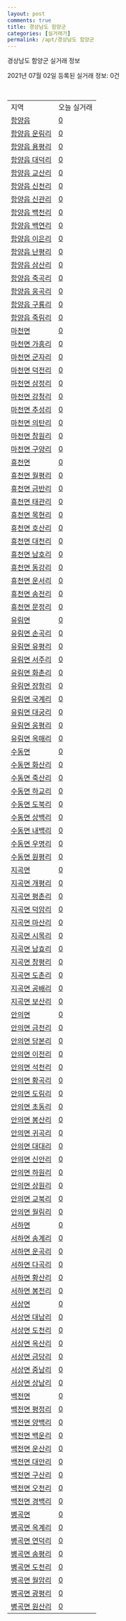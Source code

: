 ```yaml
---
layout: post
comments: true
title: 경상남도 함양군
categories: [실거래가]
permalink: /apt/경상남도 함양군
---
```


경상남도 함양군 실거래 정보

2021년 07월 02일 등록된 실거래 정보: 0건

<script type="text/javascript">
  google.charts.load('current', {'packages':['corechart']});
  google.charts.setOnLoadCallback(drawChart);

  function drawChart() {
    var data = google.visualization.arrayToDataTable([['거래일', '매매', '전월세', '전매'], ['20-07', 16, 5, 0], ['20-08', 10, 7, 0], ['20-09', 9, 1, 0], ['20-10', 11, 5, 0], ['20-11', 16, 5, 0], ['20-12', 11, 4, 0], ['21-01', 17, 3, 0], ['21-02', 12, 6, 0], ['21-03', 15, 5, 0], ['21-04', 12, 7, 0], ['21-05', 14, 2, 0], ['21-06', 7, 3, 0]]);

    var options = {
      title: '최근 유형별 거래량 추이',
      legend: { position: 'bottom' }
    };

    var chart = new google.visualization.LineChart(document.getElementById('columnchart_material'));
    chart.draw(data, (options));
  }
</script>

<div id="columnchart_material" style="width: 95%; margin-left: -35px"></div>
<br>
<table class="sortable">
  <tr>
    <td>지역</td>
    <td>오늘 실거래</td>
  </tr>

  
  <tr class="item">
    <td><a href="경상남도 함양군 함양읍">함양읍</a></td>
    <td><a href="경상남도 함양군 함양읍">0</a></td>
  </tr>
    

  <tr class="item">
    <td><a href="경상남도 함양군 함양읍 운림리">함양읍 운림리</a></td>
    <td><a href="경상남도 함양군 함양읍 운림리">0</a></td>
  </tr>
    

  <tr class="item">
    <td><a href="경상남도 함양군 함양읍 용평리">함양읍 용평리</a></td>
    <td><a href="경상남도 함양군 함양읍 용평리">0</a></td>
  </tr>
    

  <tr class="item">
    <td><a href="경상남도 함양군 함양읍 대덕리">함양읍 대덕리</a></td>
    <td><a href="경상남도 함양군 함양읍 대덕리">0</a></td>
  </tr>
    

  <tr class="item">
    <td><a href="경상남도 함양군 함양읍 교산리">함양읍 교산리</a></td>
    <td><a href="경상남도 함양군 함양읍 교산리">0</a></td>
  </tr>
    

  <tr class="item">
    <td><a href="경상남도 함양군 함양읍 신천리">함양읍 신천리</a></td>
    <td><a href="경상남도 함양군 함양읍 신천리">0</a></td>
  </tr>
    

  <tr class="item">
    <td><a href="경상남도 함양군 함양읍 신관리">함양읍 신관리</a></td>
    <td><a href="경상남도 함양군 함양읍 신관리">0</a></td>
  </tr>
    

  <tr class="item">
    <td><a href="경상남도 함양군 함양읍 백천리">함양읍 백천리</a></td>
    <td><a href="경상남도 함양군 함양읍 백천리">0</a></td>
  </tr>
    

  <tr class="item">
    <td><a href="경상남도 함양군 함양읍 백연리">함양읍 백연리</a></td>
    <td><a href="경상남도 함양군 함양읍 백연리">0</a></td>
  </tr>
    

  <tr class="item">
    <td><a href="경상남도 함양군 함양읍 이은리">함양읍 이은리</a></td>
    <td><a href="경상남도 함양군 함양읍 이은리">0</a></td>
  </tr>
    

  <tr class="item">
    <td><a href="경상남도 함양군 함양읍 난평리">함양읍 난평리</a></td>
    <td><a href="경상남도 함양군 함양읍 난평리">0</a></td>
  </tr>
    

  <tr class="item">
    <td><a href="경상남도 함양군 함양읍 삼산리">함양읍 삼산리</a></td>
    <td><a href="경상남도 함양군 함양읍 삼산리">0</a></td>
  </tr>
    

  <tr class="item">
    <td><a href="경상남도 함양군 함양읍 죽곡리">함양읍 죽곡리</a></td>
    <td><a href="경상남도 함양군 함양읍 죽곡리">0</a></td>
  </tr>
    

  <tr class="item">
    <td><a href="경상남도 함양군 함양읍 웅곡리">함양읍 웅곡리</a></td>
    <td><a href="경상남도 함양군 함양읍 웅곡리">0</a></td>
  </tr>
    

  <tr class="item">
    <td><a href="경상남도 함양군 함양읍 구룡리">함양읍 구룡리</a></td>
    <td><a href="경상남도 함양군 함양읍 구룡리">0</a></td>
  </tr>
    

  <tr class="item">
    <td><a href="경상남도 함양군 함양읍 죽림리">함양읍 죽림리</a></td>
    <td><a href="경상남도 함양군 함양읍 죽림리">0</a></td>
  </tr>
    

  <tr class="item">
    <td><a href="경상남도 함양군 마천면">마천면</a></td>
    <td><a href="경상남도 함양군 마천면">0</a></td>
  </tr>
    

  <tr class="item">
    <td><a href="경상남도 함양군 마천면 가흥리">마천면 가흥리</a></td>
    <td><a href="경상남도 함양군 마천면 가흥리">0</a></td>
  </tr>
    

  <tr class="item">
    <td><a href="경상남도 함양군 마천면 군자리">마천면 군자리</a></td>
    <td><a href="경상남도 함양군 마천면 군자리">0</a></td>
  </tr>
    

  <tr class="item">
    <td><a href="경상남도 함양군 마천면 덕전리">마천면 덕전리</a></td>
    <td><a href="경상남도 함양군 마천면 덕전리">0</a></td>
  </tr>
    

  <tr class="item">
    <td><a href="경상남도 함양군 마천면 삼정리">마천면 삼정리</a></td>
    <td><a href="경상남도 함양군 마천면 삼정리">0</a></td>
  </tr>
    

  <tr class="item">
    <td><a href="경상남도 함양군 마천면 강청리">마천면 강청리</a></td>
    <td><a href="경상남도 함양군 마천면 강청리">0</a></td>
  </tr>
    

  <tr class="item">
    <td><a href="경상남도 함양군 마천면 추성리">마천면 추성리</a></td>
    <td><a href="경상남도 함양군 마천면 추성리">0</a></td>
  </tr>
    

  <tr class="item">
    <td><a href="경상남도 함양군 마천면 의탄리">마천면 의탄리</a></td>
    <td><a href="경상남도 함양군 마천면 의탄리">0</a></td>
  </tr>
    

  <tr class="item">
    <td><a href="경상남도 함양군 마천면 창원리">마천면 창원리</a></td>
    <td><a href="경상남도 함양군 마천면 창원리">0</a></td>
  </tr>
    

  <tr class="item">
    <td><a href="경상남도 함양군 마천면 구양리">마천면 구양리</a></td>
    <td><a href="경상남도 함양군 마천면 구양리">0</a></td>
  </tr>
    

  <tr class="item">
    <td><a href="경상남도 함양군 휴천면">휴천면</a></td>
    <td><a href="경상남도 함양군 휴천면">0</a></td>
  </tr>
    

  <tr class="item">
    <td><a href="경상남도 함양군 휴천면 월평리">휴천면 월평리</a></td>
    <td><a href="경상남도 함양군 휴천면 월평리">0</a></td>
  </tr>
    

  <tr class="item">
    <td><a href="경상남도 함양군 휴천면 금반리">휴천면 금반리</a></td>
    <td><a href="경상남도 함양군 휴천면 금반리">0</a></td>
  </tr>
    

  <tr class="item">
    <td><a href="경상남도 함양군 휴천면 태관리">휴천면 태관리</a></td>
    <td><a href="경상남도 함양군 휴천면 태관리">0</a></td>
  </tr>
    

  <tr class="item">
    <td><a href="경상남도 함양군 휴천면 목현리">휴천면 목현리</a></td>
    <td><a href="경상남도 함양군 휴천면 목현리">0</a></td>
  </tr>
    

  <tr class="item">
    <td><a href="경상남도 함양군 휴천면 호산리">휴천면 호산리</a></td>
    <td><a href="경상남도 함양군 휴천면 호산리">0</a></td>
  </tr>
    

  <tr class="item">
    <td><a href="경상남도 함양군 휴천면 대천리">휴천면 대천리</a></td>
    <td><a href="경상남도 함양군 휴천면 대천리">0</a></td>
  </tr>
    

  <tr class="item">
    <td><a href="경상남도 함양군 휴천면 남호리">휴천면 남호리</a></td>
    <td><a href="경상남도 함양군 휴천면 남호리">0</a></td>
  </tr>
    

  <tr class="item">
    <td><a href="경상남도 함양군 휴천면 동강리">휴천면 동강리</a></td>
    <td><a href="경상남도 함양군 휴천면 동강리">0</a></td>
  </tr>
    

  <tr class="item">
    <td><a href="경상남도 함양군 휴천면 운서리">휴천면 운서리</a></td>
    <td><a href="경상남도 함양군 휴천면 운서리">0</a></td>
  </tr>
    

  <tr class="item">
    <td><a href="경상남도 함양군 휴천면 송전리">휴천면 송전리</a></td>
    <td><a href="경상남도 함양군 휴천면 송전리">0</a></td>
  </tr>
    

  <tr class="item">
    <td><a href="경상남도 함양군 휴천면 문정리">휴천면 문정리</a></td>
    <td><a href="경상남도 함양군 휴천면 문정리">0</a></td>
  </tr>
    

  <tr class="item">
    <td><a href="경상남도 함양군 유림면">유림면</a></td>
    <td><a href="경상남도 함양군 유림면">0</a></td>
  </tr>
    

  <tr class="item">
    <td><a href="경상남도 함양군 유림면 손곡리">유림면 손곡리</a></td>
    <td><a href="경상남도 함양군 유림면 손곡리">0</a></td>
  </tr>
    

  <tr class="item">
    <td><a href="경상남도 함양군 유림면 유평리">유림면 유평리</a></td>
    <td><a href="경상남도 함양군 유림면 유평리">0</a></td>
  </tr>
    

  <tr class="item">
    <td><a href="경상남도 함양군 유림면 서주리">유림면 서주리</a></td>
    <td><a href="경상남도 함양군 유림면 서주리">0</a></td>
  </tr>
    

  <tr class="item">
    <td><a href="경상남도 함양군 유림면 화촌리">유림면 화촌리</a></td>
    <td><a href="경상남도 함양군 유림면 화촌리">0</a></td>
  </tr>
    

  <tr class="item">
    <td><a href="경상남도 함양군 유림면 장항리">유림면 장항리</a></td>
    <td><a href="경상남도 함양군 유림면 장항리">0</a></td>
  </tr>
    

  <tr class="item">
    <td><a href="경상남도 함양군 유림면 국계리">유림면 국계리</a></td>
    <td><a href="경상남도 함양군 유림면 국계리">0</a></td>
  </tr>
    

  <tr class="item">
    <td><a href="경상남도 함양군 유림면 대궁리">유림면 대궁리</a></td>
    <td><a href="경상남도 함양군 유림면 대궁리">0</a></td>
  </tr>
    

  <tr class="item">
    <td><a href="경상남도 함양군 유림면 웅평리">유림면 웅평리</a></td>
    <td><a href="경상남도 함양군 유림면 웅평리">0</a></td>
  </tr>
    

  <tr class="item">
    <td><a href="경상남도 함양군 유림면 옥매리">유림면 옥매리</a></td>
    <td><a href="경상남도 함양군 유림면 옥매리">0</a></td>
  </tr>
    

  <tr class="item">
    <td><a href="경상남도 함양군 수동면">수동면</a></td>
    <td><a href="경상남도 함양군 수동면">0</a></td>
  </tr>
    

  <tr class="item">
    <td><a href="경상남도 함양군 수동면 화산리">수동면 화산리</a></td>
    <td><a href="경상남도 함양군 수동면 화산리">0</a></td>
  </tr>
    

  <tr class="item">
    <td><a href="경상남도 함양군 수동면 죽산리">수동면 죽산리</a></td>
    <td><a href="경상남도 함양군 수동면 죽산리">0</a></td>
  </tr>
    

  <tr class="item">
    <td><a href="경상남도 함양군 수동면 하교리">수동면 하교리</a></td>
    <td><a href="경상남도 함양군 수동면 하교리">0</a></td>
  </tr>
    

  <tr class="item">
    <td><a href="경상남도 함양군 수동면 도북리">수동면 도북리</a></td>
    <td><a href="경상남도 함양군 수동면 도북리">0</a></td>
  </tr>
    

  <tr class="item">
    <td><a href="경상남도 함양군 수동면 상백리">수동면 상백리</a></td>
    <td><a href="경상남도 함양군 수동면 상백리">0</a></td>
  </tr>
    

  <tr class="item">
    <td><a href="경상남도 함양군 수동면 내백리">수동면 내백리</a></td>
    <td><a href="경상남도 함양군 수동면 내백리">0</a></td>
  </tr>
    

  <tr class="item">
    <td><a href="경상남도 함양군 수동면 우명리">수동면 우명리</a></td>
    <td><a href="경상남도 함양군 수동면 우명리">0</a></td>
  </tr>
    

  <tr class="item">
    <td><a href="경상남도 함양군 수동면 원평리">수동면 원평리</a></td>
    <td><a href="경상남도 함양군 수동면 원평리">0</a></td>
  </tr>
    

  <tr class="item">
    <td><a href="경상남도 함양군 지곡면">지곡면</a></td>
    <td><a href="경상남도 함양군 지곡면">0</a></td>
  </tr>
    

  <tr class="item">
    <td><a href="경상남도 함양군 지곡면 개평리">지곡면 개평리</a></td>
    <td><a href="경상남도 함양군 지곡면 개평리">0</a></td>
  </tr>
    

  <tr class="item">
    <td><a href="경상남도 함양군 지곡면 평촌리">지곡면 평촌리</a></td>
    <td><a href="경상남도 함양군 지곡면 평촌리">0</a></td>
  </tr>
    

  <tr class="item">
    <td><a href="경상남도 함양군 지곡면 덕암리">지곡면 덕암리</a></td>
    <td><a href="경상남도 함양군 지곡면 덕암리">0</a></td>
  </tr>
    

  <tr class="item">
    <td><a href="경상남도 함양군 지곡면 마산리">지곡면 마산리</a></td>
    <td><a href="경상남도 함양군 지곡면 마산리">0</a></td>
  </tr>
    

  <tr class="item">
    <td><a href="경상남도 함양군 지곡면 시목리">지곡면 시목리</a></td>
    <td><a href="경상남도 함양군 지곡면 시목리">0</a></td>
  </tr>
    

  <tr class="item">
    <td><a href="경상남도 함양군 지곡면 남효리">지곡면 남효리</a></td>
    <td><a href="경상남도 함양군 지곡면 남효리">0</a></td>
  </tr>
    

  <tr class="item">
    <td><a href="경상남도 함양군 지곡면 창평리">지곡면 창평리</a></td>
    <td><a href="경상남도 함양군 지곡면 창평리">0</a></td>
  </tr>
    

  <tr class="item">
    <td><a href="경상남도 함양군 지곡면 도촌리">지곡면 도촌리</a></td>
    <td><a href="경상남도 함양군 지곡면 도촌리">0</a></td>
  </tr>
    

  <tr class="item">
    <td><a href="경상남도 함양군 지곡면 공배리">지곡면 공배리</a></td>
    <td><a href="경상남도 함양군 지곡면 공배리">0</a></td>
  </tr>
    

  <tr class="item">
    <td><a href="경상남도 함양군 지곡면 보산리">지곡면 보산리</a></td>
    <td><a href="경상남도 함양군 지곡면 보산리">0</a></td>
  </tr>
    

  <tr class="item">
    <td><a href="경상남도 함양군 안의면">안의면</a></td>
    <td><a href="경상남도 함양군 안의면">0</a></td>
  </tr>
    

  <tr class="item">
    <td><a href="경상남도 함양군 안의면 금천리">안의면 금천리</a></td>
    <td><a href="경상남도 함양군 안의면 금천리">0</a></td>
  </tr>
    

  <tr class="item">
    <td><a href="경상남도 함양군 안의면 당본리">안의면 당본리</a></td>
    <td><a href="경상남도 함양군 안의면 당본리">0</a></td>
  </tr>
    

  <tr class="item">
    <td><a href="경상남도 함양군 안의면 이전리">안의면 이전리</a></td>
    <td><a href="경상남도 함양군 안의면 이전리">0</a></td>
  </tr>
    

  <tr class="item">
    <td><a href="경상남도 함양군 안의면 석천리">안의면 석천리</a></td>
    <td><a href="경상남도 함양군 안의면 석천리">0</a></td>
  </tr>
    

  <tr class="item">
    <td><a href="경상남도 함양군 안의면 황곡리">안의면 황곡리</a></td>
    <td><a href="경상남도 함양군 안의면 황곡리">0</a></td>
  </tr>
    

  <tr class="item">
    <td><a href="경상남도 함양군 안의면 도림리">안의면 도림리</a></td>
    <td><a href="경상남도 함양군 안의면 도림리">0</a></td>
  </tr>
    

  <tr class="item">
    <td><a href="경상남도 함양군 안의면 초동리">안의면 초동리</a></td>
    <td><a href="경상남도 함양군 안의면 초동리">0</a></td>
  </tr>
    

  <tr class="item">
    <td><a href="경상남도 함양군 안의면 봉산리">안의면 봉산리</a></td>
    <td><a href="경상남도 함양군 안의면 봉산리">0</a></td>
  </tr>
    

  <tr class="item">
    <td><a href="경상남도 함양군 안의면 귀곡리">안의면 귀곡리</a></td>
    <td><a href="경상남도 함양군 안의면 귀곡리">0</a></td>
  </tr>
    

  <tr class="item">
    <td><a href="경상남도 함양군 안의면 대대리">안의면 대대리</a></td>
    <td><a href="경상남도 함양군 안의면 대대리">0</a></td>
  </tr>
    

  <tr class="item">
    <td><a href="경상남도 함양군 안의면 신안리">안의면 신안리</a></td>
    <td><a href="경상남도 함양군 안의면 신안리">0</a></td>
  </tr>
    

  <tr class="item">
    <td><a href="경상남도 함양군 안의면 하원리">안의면 하원리</a></td>
    <td><a href="경상남도 함양군 안의면 하원리">0</a></td>
  </tr>
    

  <tr class="item">
    <td><a href="경상남도 함양군 안의면 상원리">안의면 상원리</a></td>
    <td><a href="경상남도 함양군 안의면 상원리">0</a></td>
  </tr>
    

  <tr class="item">
    <td><a href="경상남도 함양군 안의면 교북리">안의면 교북리</a></td>
    <td><a href="경상남도 함양군 안의면 교북리">0</a></td>
  </tr>
    

  <tr class="item">
    <td><a href="경상남도 함양군 안의면 월림리">안의면 월림리</a></td>
    <td><a href="경상남도 함양군 안의면 월림리">0</a></td>
  </tr>
    

  <tr class="item">
    <td><a href="경상남도 함양군 서하면">서하면</a></td>
    <td><a href="경상남도 함양군 서하면">0</a></td>
  </tr>
    

  <tr class="item">
    <td><a href="경상남도 함양군 서하면 송계리">서하면 송계리</a></td>
    <td><a href="경상남도 함양군 서하면 송계리">0</a></td>
  </tr>
    

  <tr class="item">
    <td><a href="경상남도 함양군 서하면 운곡리">서하면 운곡리</a></td>
    <td><a href="경상남도 함양군 서하면 운곡리">0</a></td>
  </tr>
    

  <tr class="item">
    <td><a href="경상남도 함양군 서하면 다곡리">서하면 다곡리</a></td>
    <td><a href="경상남도 함양군 서하면 다곡리">0</a></td>
  </tr>
    

  <tr class="item">
    <td><a href="경상남도 함양군 서하면 황산리">서하면 황산리</a></td>
    <td><a href="경상남도 함양군 서하면 황산리">0</a></td>
  </tr>
    

  <tr class="item">
    <td><a href="경상남도 함양군 서하면 봉전리">서하면 봉전리</a></td>
    <td><a href="경상남도 함양군 서하면 봉전리">0</a></td>
  </tr>
    

  <tr class="item">
    <td><a href="경상남도 함양군 서상면">서상면</a></td>
    <td><a href="경상남도 함양군 서상면">0</a></td>
  </tr>
    

  <tr class="item">
    <td><a href="경상남도 함양군 서상면 대남리">서상면 대남리</a></td>
    <td><a href="경상남도 함양군 서상면 대남리">0</a></td>
  </tr>
    

  <tr class="item">
    <td><a href="경상남도 함양군 서상면 도천리">서상면 도천리</a></td>
    <td><a href="경상남도 함양군 서상면 도천리">0</a></td>
  </tr>
    

  <tr class="item">
    <td><a href="경상남도 함양군 서상면 옥산리">서상면 옥산리</a></td>
    <td><a href="경상남도 함양군 서상면 옥산리">0</a></td>
  </tr>
    

  <tr class="item">
    <td><a href="경상남도 함양군 서상면 금당리">서상면 금당리</a></td>
    <td><a href="경상남도 함양군 서상면 금당리">0</a></td>
  </tr>
    

  <tr class="item">
    <td><a href="경상남도 함양군 서상면 중남리">서상면 중남리</a></td>
    <td><a href="경상남도 함양군 서상면 중남리">0</a></td>
  </tr>
    

  <tr class="item">
    <td><a href="경상남도 함양군 서상면 상남리">서상면 상남리</a></td>
    <td><a href="경상남도 함양군 서상면 상남리">0</a></td>
  </tr>
    

  <tr class="item">
    <td><a href="경상남도 함양군 백전면">백전면</a></td>
    <td><a href="경상남도 함양군 백전면">0</a></td>
  </tr>
    

  <tr class="item">
    <td><a href="경상남도 함양군 백전면 평정리">백전면 평정리</a></td>
    <td><a href="경상남도 함양군 백전면 평정리">0</a></td>
  </tr>
    

  <tr class="item">
    <td><a href="경상남도 함양군 백전면 양백리">백전면 양백리</a></td>
    <td><a href="경상남도 함양군 백전면 양백리">0</a></td>
  </tr>
    

  <tr class="item">
    <td><a href="경상남도 함양군 백전면 백운리">백전면 백운리</a></td>
    <td><a href="경상남도 함양군 백전면 백운리">0</a></td>
  </tr>
    

  <tr class="item">
    <td><a href="경상남도 함양군 백전면 운산리">백전면 운산리</a></td>
    <td><a href="경상남도 함양군 백전면 운산리">0</a></td>
  </tr>
    

  <tr class="item">
    <td><a href="경상남도 함양군 백전면 대안리">백전면 대안리</a></td>
    <td><a href="경상남도 함양군 백전면 대안리">0</a></td>
  </tr>
    

  <tr class="item">
    <td><a href="경상남도 함양군 백전면 구산리">백전면 구산리</a></td>
    <td><a href="경상남도 함양군 백전면 구산리">0</a></td>
  </tr>
    

  <tr class="item">
    <td><a href="경상남도 함양군 백전면 오천리">백전면 오천리</a></td>
    <td><a href="경상남도 함양군 백전면 오천리">0</a></td>
  </tr>
    

  <tr class="item">
    <td><a href="경상남도 함양군 백전면 경백리">백전면 경백리</a></td>
    <td><a href="경상남도 함양군 백전면 경백리">0</a></td>
  </tr>
    

  <tr class="item">
    <td><a href="경상남도 함양군 병곡면">병곡면</a></td>
    <td><a href="경상남도 함양군 병곡면">0</a></td>
  </tr>
    

  <tr class="item">
    <td><a href="경상남도 함양군 병곡면 옥계리">병곡면 옥계리</a></td>
    <td><a href="경상남도 함양군 병곡면 옥계리">0</a></td>
  </tr>
    

  <tr class="item">
    <td><a href="경상남도 함양군 병곡면 연덕리">병곡면 연덕리</a></td>
    <td><a href="경상남도 함양군 병곡면 연덕리">0</a></td>
  </tr>
    

  <tr class="item">
    <td><a href="경상남도 함양군 병곡면 송평리">병곡면 송평리</a></td>
    <td><a href="경상남도 함양군 병곡면 송평리">0</a></td>
  </tr>
    

  <tr class="item">
    <td><a href="경상남도 함양군 병곡면 도천리">병곡면 도천리</a></td>
    <td><a href="경상남도 함양군 병곡면 도천리">0</a></td>
  </tr>
    

  <tr class="item">
    <td><a href="경상남도 함양군 병곡면 월암리">병곡면 월암리</a></td>
    <td><a href="경상남도 함양군 병곡면 월암리">0</a></td>
  </tr>
    

  <tr class="item">
    <td><a href="경상남도 함양군 병곡면 광평리">병곡면 광평리</a></td>
    <td><a href="경상남도 함양군 병곡면 광평리">0</a></td>
  </tr>
    

  <tr class="item">
    <td><a href="경상남도 함양군 병곡면 원산리">병곡면 원산리</a></td>
    <td><a href="경상남도 함양군 병곡면 원산리">0</a></td>
  </tr>
    


</table>


    